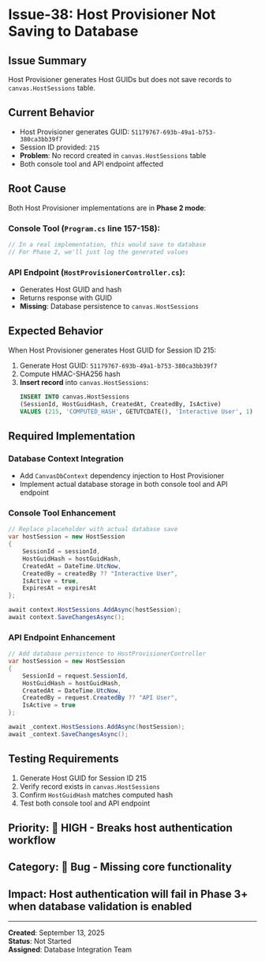 # Issue-38: Host Provisioner Not Saving to Database

## **Issue Summary**
Host Provisioner generates Host GUIDs but does not save records to `canvas.HostSessions` table.

## **Current Behavior**
- Host Provisioner generates GUID: `51179767-693b-49a1-b753-380ca3bb39f7`
- Session ID provided: `215`
- **Problem**: No record created in `canvas.HostSessions` table
- Both console tool and API endpoint affected

## **Root Cause**
Both Host Provisioner implementations are in **Phase 2 mode**:

### **Console Tool** (`Program.cs` line 157-158):
```csharp
// In a real implementation, this would save to database
// For Phase 2, we'll just log the generated values
```

### **API Endpoint** (`HostProvisionerController.cs`):
- Generates Host GUID and hash
- Returns response with GUID
- **Missing**: Database persistence to `canvas.HostSessions`

## **Expected Behavior**
When Host Provisioner generates Host GUID for Session ID 215:
1. Generate Host GUID: `51179767-693b-49a1-b753-380ca3bb39f7`
2. Compute HMAC-SHA256 hash
3. **Insert record** into `canvas.HostSessions`:
   ```sql
   INSERT INTO canvas.HostSessions 
   (SessionId, HostGuidHash, CreatedAt, CreatedBy, IsActive)
   VALUES (215, 'COMPUTED_HASH', GETUTCDATE(), 'Interactive User', 1)
   ```

## **Required Implementation**

### **Database Context Integration**
- Add `CanvasDbContext` dependency injection to Host Provisioner
- Implement actual database storage in both console tool and API endpoint

### **Console Tool Enhancement**
```csharp
// Replace placeholder with actual database save
var hostSession = new HostSession
{
    SessionId = sessionId,
    HostGuidHash = hostGuidHash,
    CreatedAt = DateTime.UtcNow,
    CreatedBy = createdBy ?? "Interactive User",
    IsActive = true,
    ExpiresAt = expiresAt
};

await context.HostSessions.AddAsync(hostSession);
await context.SaveChangesAsync();
```

### **API Endpoint Enhancement**
```csharp
// Add database persistence to HostProvisionerController
var hostSession = new HostSession
{
    SessionId = request.SessionId,
    HostGuidHash = hostGuidHash,
    CreatedAt = DateTime.UtcNow,
    CreatedBy = request.CreatedBy ?? "API User",
    IsActive = true
};

await _context.HostSessions.AddAsync(hostSession);
await _context.SaveChangesAsync();
```

## **Testing Requirements**
1. Generate Host GUID for Session ID 215
2. Verify record exists in `canvas.HostSessions`
3. Confirm `HostGuidHash` matches computed hash
4. Test both console tool and API endpoint

## **Priority**: 🔴 **HIGH** - Breaks host authentication workflow

## **Category**: 🐛 **Bug** - Missing core functionality

## **Impact**: Host authentication will fail in Phase 3+ when database validation is enabled

---

**Created**: September 13, 2025  
**Status**: Not Started  
**Assigned**: Database Integration Team
